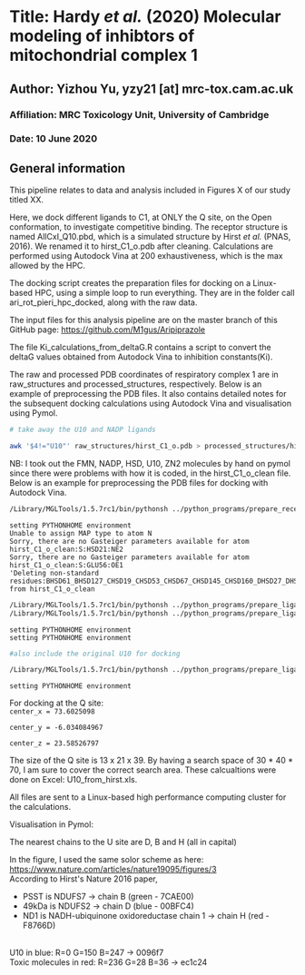 # Title: Hardy *et al.* (2020) Molecular modeling of inhibtors of mitochondrial complex 1

## Author: Yizhou Yu, yzy21 [at] mrc-tox.cam.ac.uk

### Affiliation: MRC Toxicology Unit, University of Cambridge

### Date: 10 June 2020

## General information

This pipeline relates to data and analysis included in Figures X of our study titled XX.

Here, we dock different ligands to C1, at ONLY the Q site, on the Open conformation, to investigate competitive binding. The receptor structure is named AllCxI_Q10.pbd, which is a simulated structure by Hirst *et al.* (PNAS, 2016). We renamed it to hirst_C1_o.pdb after cleaning. Calculations are performed using Autodock Vina at 200 exhaustiveness, which is the max allowed by the HPC. 

The docking script creates the preparation files for docking on a Linux-based HPC, using a simple loop to run everything. They are in the folder call ari_rot_pieri_hpc_docked, along with the raw data.

The input files for this analysis pipeline are on the master branch of this GitHub page: 
https://github.com/M1gus/Aripiprazole

The file Ki_calculations_from_deltaG.R contains a script to convert the deltaG values obtained from Autodock Vina to inhibition constants(Ki). 

The raw and processed PDB coordinates of respiratory complex 1 are in raw_structures and processed_structures, respectively. Below is an example of preprocessing the PDB files. It also contains detailed notes for the subsequent docking calculations using Autodock Vina and visualisation using Pymol. 


```bash
# take away the U10 and NADP ligands

awk '$4!="U10"' raw_structures/hirst_C1_o.pdb > processed_structures/hirst_C1_o_clean.pdb
```

NB: I took out the FMN, NADP, HSD, U10, ZN2 molecules by hand on pymol since there were problems with how it is coded, in the hirst_C1_o_clean file. Below is an example for preprocessing the PDB files for docking with Autodock Vina.


```bash
/Library/MGLTools/1.5.7rc1/bin/pythonsh ../python_programs/prepare_receptor4.py -r processed_structures/hirst_C1_o_clean.pdb -e -d hirst_C1_o_preparation.txt

```

    setting PYTHONHOME environment
    Unable to assign MAP type to atom N
    Sorry, there are no Gasteiger parameters available for atom hirst_C1_o_clean:S:HSD21:NE2
    Sorry, there are no Gasteiger parameters available for atom hirst_C1_o_clean:S:GLU56:OE1
    'Deleting non-standard residues:BHSD61_BHSD127_CHSD19_CHSD53_CHSD67_CHSD145_CHSD160_DHSD27_DHSD55_DHSD79_DHSD84_DHSD150_DHSD157_DHSD190_DHSD200_DHSD347_DHSD348_DHSD398_DHSD409_EHSD9_EHSD42_EHSD99_FHSD29_FHSD113_FHSD116_FHSD261_FHSD283_FHSD356_FHSD402_FHSD421_FHSD437_GHSD43_GHSD101_GHSD255_GHSD293_GHSD401_GHSD421_GHSD437_GHSD494_GHSD548_GHSD549_HHSD247_HHSD250_HHSD287_HHSD304_IHSD65_IHSD144_KHSD25_KHSD52_LHSD56_LHSD67_LHSD230_LHSD248_LHSD328_LHSD332_LHSD348_LHSD514_LHSD534_LHSD605_MHSD30_MHSD82_MHSD83_MHSD187_MHSD213_MHSD220_MHSD293_MHSD319_MHSD338_MHSD422_MHSD440_NHSD25_NHSD48_NHSD112_NHSD186_NHSD232_NFES301_NFES803_NSF4201_NSF4502_NSF4802_NSF4801_NSF4202_OHSD57_OHSD114_OHSD151_OHSD167_OHSD190_OHSD257_OHSD287_PHSD2_PHSD3_PHSD8_PHSD37_PHSD49_PHSD58_PHSD87_PHSD131_PHSD134_PHSD250_PHSD260_PHSD288_PHSD296_PHSD321_QHSD29_RHSD13_RHSD68_SHSD21_SHSD27_SHSD40_SHSD68_SHSD9_SHSD35_SHSD59_SHSD88_SHSD97_SHSD26_SHSD33_SHSD44_SHSD76_SHSD10_SHSD13_SHSD45_SHSD103_SHSD63_SHSD69_SHSD124_SHSD135_SHSD66_SHSD73_SHSD82_SHSD42_SHSD50_SHSD78_SHSD104_SHSD11_SHSD25_SHSD32_SHSD72_SHSD75_SHSD107_SHSD168_SHSD60_SHSD81_SHSD84_SHSD91_SHSD55_SHSD64_SHSD120_SHSD143_SHSD148_SHSD17_SHSD87_SHSD113_SHSD46_THSD35_UHSD35_VHSD20_VHSD36_WHSD47_WHSD71_WHSD101_WHSD107_WHSD125_XHSD29_XHSD30_XHSD76_XHSD142_XHSD162_YHSD18_ZHSD111_ from hirst_C1_o_clean



```bash
/Library/MGLTools/1.5.7rc1/bin/pythonsh ../python_programs/prepare_ligand4.py -l raw_structures/piericidinA.pdb -o processed_structures/piericidinA.pdbqt
/Library/MGLTools/1.5.7rc1/bin/pythonsh ../python_programs/prepare_ligand4.py -l raw_structures/rotenone.pdb -o processed_structures/rotenone.pdbqt

```

    setting PYTHONHOME environment
    setting PYTHONHOME environment



```bash
#also include the original U10 for docking 

/Library/MGLTools/1.5.7rc1/bin/pythonsh ../python_programs/prepare_ligand4.py -l raw_structures/U10_from_hirst.pdb -o processed_structures/U10_hirst.pdbqt
```

    setting PYTHONHOME environment


For docking at the Q site: <br>
`center_x = 73.6025098`

`center_y = -6.034084967`

`center_z = 23.58526797`

The size of the Q site is 13 x 21 x 39. By having a search space of 30 * 40 * 70, I am sure to cover the correct search area. These calcualtions were done on Excel: U10_from_hirst.xls. 

All files are sent to a Linux-based high performance computing cluster for the calculations. 

Visualisation in Pymol:

The nearest chains to the U site are D, B and H (all in capital)

In the figure, I used the same solor scheme as here: https://www.nature.com/articles/nature19095/figures/3 <br>
According to Hirst's Nature 2016 paper, 
- PSST is NDUFS7 -> chain B (green - 7CAE00)
- 49kDa is NDUFS2 -> chain D (blue - 00BFC4)
- ND1 is NADH-ubiquinone oxidoreductase chain 1	-> chain H (red - F8766D)
<br>
U10 in blue: R=0 G=150 B=247 -> 0096f7<br>
Toxic molecules in red: R=236 G=28 B=36 -> ec1c24 <br>

